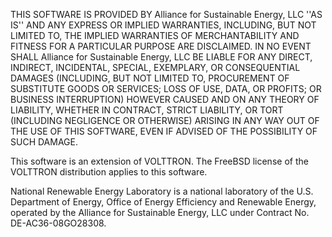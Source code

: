 THIS SOFTWARE IS PROVIDED BY Alliance for Sustainable Energy, LLC ''AS IS'' AND ANY EXPRESS OR IMPLIED WARRANTIES, INCLUDING, BUT NOT LIMITED TO, THE IMPLIED WARRANTIES OF MERCHANTABILITY AND FITNESS FOR A PARTICULAR PURPOSE ARE DISCLAIMED. IN NO EVENT SHALL  Alliance for Sustainable Energy, LLC BE LIABLE FOR ANY DIRECT, INDIRECT, INCIDENTAL, SPECIAL, EXEMPLARY, OR CONSEQUENTIAL DAMAGES (INCLUDING, BUT NOT LIMITED TO, PROCUREMENT OF SUBSTITUTE GOODS OR SERVICES; LOSS OF USE, DATA, OR PROFITS; OR BUSINESS INTERRUPTION) HOWEVER CAUSED AND ON ANY THEORY OF LIABILITY, WHETHER IN CONTRACT, STRICT LIABILITY, OR TORT (INCLUDING NEGLIGENCE OR OTHERWISE) ARISING IN ANY WAY OUT OF THE USE OF THIS SOFTWARE, EVEN IF ADVISED OF THE POSSIBILITY OF SUCH DAMAGE.

This software is an extension of VOLTTRON. The FreeBSD license of the VOLTTRON distribution applies to this software.

National Renewable Energy Laboratory is a national laboratory of the U.S. Department of Energy, Office of Energy Efficiency and Renewable Energy, operated by the Alliance for Sustainable Energy, LLC under Contract No. DE-AC36-08GO28308.

